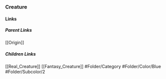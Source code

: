 ### Creature
#### Links
##### Parent Links
[[Origin]]
##### Children Links
[[Real_Creature]]
[[Fantasy_Creature]]
#Folder/Category
#Folder/Color/Blue
#Folder/Subcolor/2
